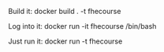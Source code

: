 
Build it:
docker build . -t fhecourse

Log into it:
docker run -it fhecourse /bin/bash

Just run it:
docker run -t fhecourse

